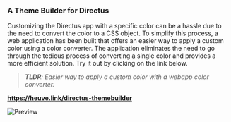 
### A Theme Builder for Directus

Customizing the Directus app with a specific color can be a hassle due to the need to convert the color to a CSS object. To simplify this process, a web application has been built that offers an easier way to apply a custom color using a color converter. The application eliminates the need to go through the tedious process of converting a single color and provides a more efficient solution. Try it out by clicking on the link below.

> _**TLDR**: Easier way to apply a custom color with a webapp color converter._

**https://heuve.link/directus-themebuilder**

![Preview](https://i.imgur.com/TjqUTRp.png)
